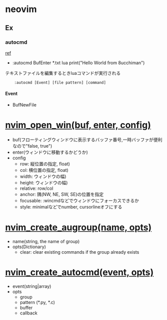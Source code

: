 <!-- FileName: neovim
 Author: 8ucchiman
 CreatedDate: 2023-03-31 00:07:06 +0900
 LastModified: 2023-04-01 19:12:30 +0900
 Reference: 8ucchiman.jp
-->


# neovim

## Ex


### autocmd
[ref](https://vim-jp.org/vimdoc-ja/autocmd.html)
- :autocmd BufEnter *.txt lua print("Hello World from 8ucchiman")

テキストファイルを編集するときluaコマンドが実行される

```
    :autocmd [Event] [file pattern] [command]
```

#### Event

- BufNewFile



# [nvim_open_win(buf, enter, config)](https://neovim.io/doc/user/api.html#nvim_open_win())
 - buf(フローティングウィンドウに表示するバッファ番号,一時バッファが便利なので"false, true")
 - enter(ウィンドウに移動するかどうか)
 - config
    - row:       縦位置の指定, float)
    - col:       横位置の指定, float)
    - width:     ウィンドウの幅)
    - height:    ウィンドウの幅)
    - relative:  row/col
    - anchor:    隅(NW, NE, SW, SE)の位置を指定
    - focusable: :wincmdなどでウィンドウにフォーカスできるか
    - style:     minimalなどでnumber, cursorlineオフにする



# [nvim_create_augroup(name, opts)](https://neovim.io/doc/user/api.html#nvim_create_augroup())
 - name(string, the name of group)
 - opts(Dictionary)
    - clear: clear existing commands if the group already exists



# [nvim_create_autocmd(event, opts)](https://neovim.io/doc/user/api.html#nvim_create_autocmd())
 - event(string|array)
 - opts
    - group
    - pattern (*.py, *.c)
    - buffer
    - callback


